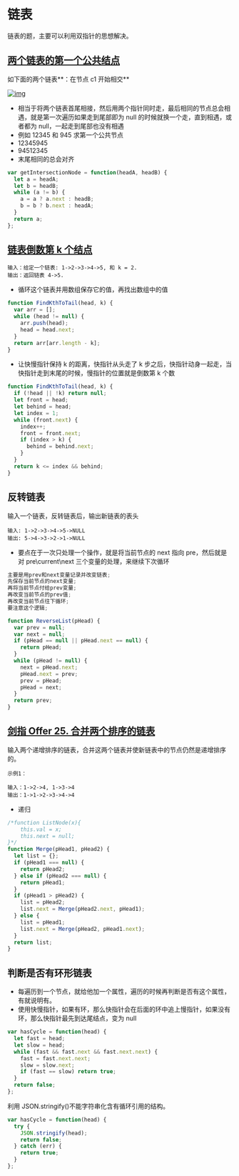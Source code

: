 
# 链表

链表的题，主要可以利用双指针的思想解决。

## [两个链表的第一个公共结点](https://leetcode-cn.com/problems/liang-ge-lian-biao-de-di-yi-ge-gong-gong-jie-dian-lcof/)

如下面的两个链表**：在节点 c1 开始相交**

[![img](https://assets.leetcode-cn.com/aliyun-lc-upload/uploads/2018/12/14/160_statement.png)](https://assets.leetcode-cn.com/aliyun-lc-upload/uploads/2018/12/14/160_statement.png)

- 相当于将两个链表首尾相接，然后用两个指针同时走，最后相同的节点总会相遇，就是第一次遍历如果走到尾部即为 null 的时候就换一个走，直到相遇，或者都为 null，一起走到尾部也没有相遇
- 例如 12345 和 945 求第一个公共节点
- 12345945
- 94512345
- 末尾相同的总会对齐

```javascript
var getIntersectionNode = function(headA, headB) {
  let a = headA;
  let b = headB;
  while (a != b) {
    a = a ? a.next : headB;
    b = b ? b.next : headA;
  }
  return a;
};
```

## [链表倒数第 k 个结点](https://leetcode-cn.com/problems/lian-biao-zhong-dao-shu-di-kge-jie-dian-lcof/)

```
输入：给定一个链表: 1->2->3->4->5, 和 k = 2.
输出：返回链表 4->5.
```

- 循环这个链表并用数组保存它的值，再找出数组中的值

```javascript
function FindKthToTail(head, k) {
  var arr = [];
  while (head != null) {
    arr.push(head);
    head = head.next;
  }
  return arr[arr.length - k];
}
```

- 让快慢指针保持 k 的距离，快指针从头走了 k 步之后，快指针动身一起走，当快指针走到末尾的时候，慢指针的位置就是倒数第 k 个数

```javascript
function FindKthToTail(head, k) {
  if (!head || !k) return null;
  let front = head;
  let behind = head;
  let index = 1;
  while (front.next) {
    index++;
    front = front.next;
    if (index > k) {
      behind = behind.next;
    }
  }
  return k <= index && behind;
}
```

## 反转链表

输入一个链表，反转链表后，输出新链表的表头

```
输入: 1->2->3->4->5->NULL
输出: 5->4->3->2->1->NULL
```

- 要点在于一次只处理一个操作，就是将当前节点的 next 指向 pre，然后就是对 pre\current\next 三个变量的处理，来继续下次循环

```javascript
主要是用prev和next变量记录并改变链表;
先保存当前节点的next变量;
再将当前节点付给prev变量;
再改变当前节点的prev值;
再改变当前节点往下循环;
要注意这个逻辑;
```

```javascript
function ReverseList(pHead) {
  var prev = null;
  var next = null;
  if (pHead == null || pHead.next == null) {
    return pHead;
  }
  while (pHead != null) {
    next = pHead.next;
    pHead.next = prev;
    prev = pHead;
    pHead = next;
  }
  return prev;
}
```

## [剑指 Offer 25. 合并两个排序的链表](https://leetcode-cn.com/problems/he-bing-liang-ge-pai-xu-de-lian-biao-lcof/)

输入两个递增排序的链表，合并这两个链表并使新链表中的节点仍然是递增排序的。

```
示例1：

输入：1->2->4, 1->3->4
输出：1->1->2->3->4->4
```

- 递归

```javascript
/*function ListNode(x){
    this.val = x;
    this.next = null;
}*/
function Merge(pHead1, pHead2) {
  let list = {};
  if (pHead1 === null) {
    return pHead2;
  } else if (pHead2 === null) {
    return pHead1;
  }
  if (pHead1 > pHead2) {
    list = pHead2;
    list.next = Merge(pHead2.next, pHead1);
  } else {
    list = pHead1;
    list.next = Merge(pHead2, pHead1.next);
  }
  return list;
}
```

## 判断是否有环形链表

- 每遍历到一个节点，就给他加一个属性，遍历的时候再判断是否有这个属性，有就说明有。
- 使用快慢指针，如果有环，那么快指针会在后面的环中追上慢指针，如果没有环，那么快指针最先到达尾结点，变为 null

```javascript
var hasCycle = function(head) {
  let fast = head;
  let slow = head;
  while (fast && fast.next && fast.next.next) {
    fast = fast.next.next;
    slow = slow.next;
    if (fast == slow) return true;
  }
  return false;
};
```

利用 JSON.stringify()不能字符串化含有循环引用的结构。

```javascript
var hasCycle = function(head) {
  try {
    JSON.stringify(head);
    return false;
  } catch (err) {
    return true;
  }
};
```
